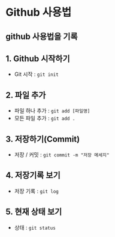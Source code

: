 # Github 사용법
github 사용법을 기록
---
## 1. Github 시작하기
- Git 시작 : `git init`
 
## 2. 파일 추가
- 파일 하나 추가 : `git add [파일명]`
- 모든 파일 추가 : `git add .`

## 3. 저장하기(Commit)
- 저장 / 커밋 : `git commit -m "저장 메세지"`

## 4. 저장기록 보기
- 저장 기록 : `git log`

## 5. 현재 상태 보기
- 상태 : `git status`

